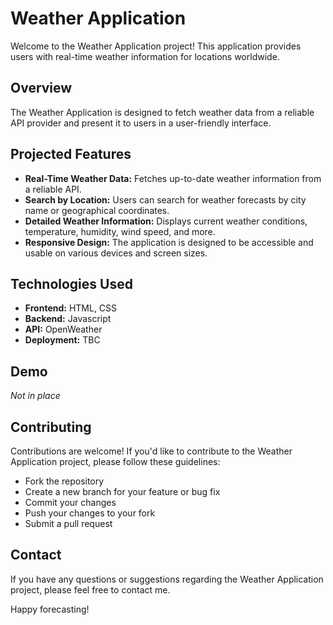 # Weather Application

Welcome to the Weather Application project! This application provides users with real-time weather information for locations worldwide.

## Overview

The Weather Application is designed to fetch weather data from a reliable API provider and present it to users in a user-friendly interface. 

## Projected Features

- **Real-Time Weather Data:** Fetches up-to-date weather information from a reliable API.
- **Search by Location:** Users can search for weather forecasts by city name or geographical coordinates.
- **Detailed Weather Information:** Displays current weather conditions, temperature, humidity, wind speed, and more.
- **Responsive Design:** The application is designed to be accessible and usable on various devices and screen sizes.

## Technologies Used

- **Frontend:** HTML, CSS
- **Backend:** Javascript
- **API:** OpenWeather
- **Deployment:** TBC

## Demo

_Not in place_

## Contributing

Contributions are welcome! If you'd like to contribute to the Weather Application project, please follow these guidelines:
- Fork the repository
- Create a new branch for your feature or bug fix
- Commit your changes
- Push your changes to your fork
- Submit a pull request


## Contact

If you have any questions or suggestions regarding the Weather Application project, please feel free to contact me.

Happy forecasting!
